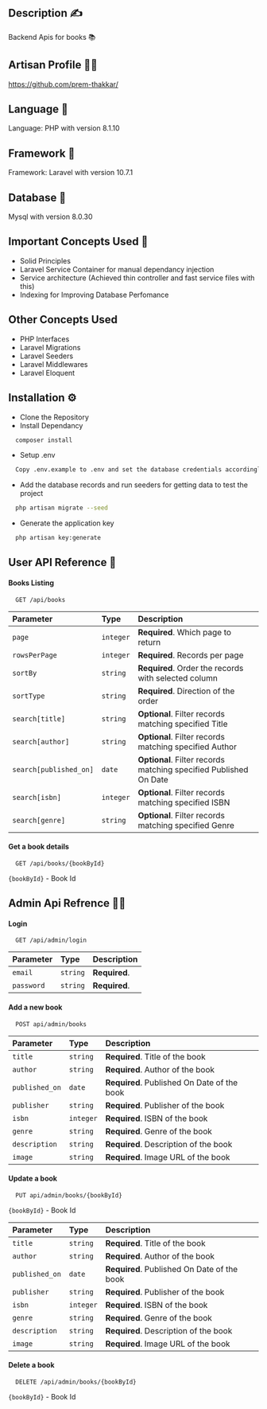 
## Description ✍️

Backend Apis for books 📚


## Artisan Profile 👨‍💻

https://github.com/prem-thakkar/

## Language 🔨

Language: PHP with version 8.1.10
## Framework 🔨

Framework: Laravel with version 10.7.1
## Database 💾
 
Mysql with version 8.0.30
## Important Concepts Used 🚀

* Solid Principles
* Laravel Service Container for manual dependancy injection
* Service architecture (Achieved thin controller and fast service files with this)
* Indexing for Improving Database Perfomance 
## Other Concepts Used

* PHP Interfaces  
* Laravel Migrations 
* Laravel Seeders 
* Laravel Middlewares 
* Laravel Eloquent 
## Installation ⚙️

* Clone the Repository
* Install Dependancy
```bash
  composer install
```
* Setup .env
```bash
  Copy .env.example to .env and set the database credentials accordingly
```
* Add the database records and run seeders for getting data to test the project 
```bash
  php artisan migrate --seed
```

* Generate the application key

```bash
  php artisan key:generate
```

## User API Reference 👨

#### Books Listing

```http
  GET /api/books
```

| Parameter | Type     | Description                       |
| :-------- | :------- | :-------------------------------- |
| `page`      | `integer` | **Required**. Which page to return |
| `rowsPerPage`      | `integer` | **Required**. Records per page |
| `sortBy`      | `string` | **Required**. Order the records with selected column |
| `sortType`      | `string` | **Required**. Direction of the order |
| `search[title]`      | `string` | **Optional**. Filter records matching specified Title |
| `search[author]`      | `string` | **Optional**. Filter records matching specified Author |
| `search[published_on]`      | `date` | **Optional**. Filter records matching specified Published On Date|
| `search[isbn]`      | `integer` | **Optional**. Filter records matching specified ISBN |
| `search[genre]`      | `string` | **Optional**. Filter records matching specified Genre |

#### Get a book details

```http
  GET /api/books/{bookById}
```
```{bookById}``` - Book Id 
## Admin Api Refrence 👨‍✈️

#### Login

```http
  GET /api/admin/login
```

| Parameter | Type     | Description                |
| :-------- | :------- | :------------------------- |
| `email` | `string` | **Required**. |
| `password` | `string` | **Required**. |



#### Add a new book

```http
  POST api/admin/books
```

| Parameter | Type     | Description                       |
| :-------- | :------- | :-------------------------------- |
| `title`      | `string` | **Required**. Title of the book |
| `author`      | `string` | **Required**. Author of the book |
| `published_on`      | `date` | **Required**.  Published On Date of the book|
| `publisher`      | `string` | **Required**.  Publisher of the book|
| `isbn`      | `integer` | **Required**. ISBN of the book |
| `genre`      | `string` | **Required**. Genre of the book |
| `description`      | `string` | **Required**. Description of the book |
| `image`      | `string` | **Required**. Image URL of the book |

#### Update a book

```http
  PUT api/admin/books/{bookById}
```
```{bookById}``` - Book Id

| Parameter | Type     | Description                       |
| :-------- | :------- | :-------------------------------- |
| `title`      | `string` | **Required**. Title of the book |
| `author`      | `string` | **Required**. Author of the book |
| `published_on`      | `date` | **Required**.  Published On Date of the book|
| `publisher`      | `string` | **Required**.  Publisher of the book|
| `isbn`      | `integer` | **Required**. ISBN of the book |
| `genre`      | `string` | **Required**. Genre of the book |
| `description`      | `string` | **Required**. Description of the book |
| `image`      | `string` | **Required**. Image URL of the book |

#### Delete a book

```http
  DELETE /api/admin/books/{bookById}
```
```{bookById}``` - Book Id